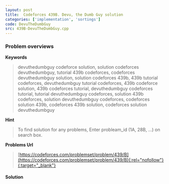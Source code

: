 ```yaml
---
layout: post
title:  Codeforces 439B. Devu, the Dumb Guy solution
categories: ['implementation', 'sortings']
code: DevuTheDumbGuy
src: 439B-DevuTheDumbGuy.cpp
---
```

### **Problem overviews**

**Keywords**
> devuthedumbguy codeforce solution, solution codeforces devuthedumbguy, tutorial 439b codeforces, codeforces devuthedumbguy solution, solution codeforces 439b, 439b tutorial codeforces, devuthedumbguy tutorial codeforces, 439b codeforce solution, 439b codeforces tutorial, devuthedumbguy codeforces tutorial, tutorial devuthedumbguy codeforces, solution 439b codeforces, solution devuthedumbguy codeforces, codeforces solution 439b, codeforces 439b solution, codeforces solution devuthedumbguy

**Hint**
> To find solution for any problems, Enter probleam_id (1A, 28B, ...) on search box. 

**Problems Url**
> [https://codeforces.com/problemset/problem/439/B](https://codeforces.com/problemset/problem/439/B){:rel="nofollow"}{:target="_blank"}

#### **Solution**



